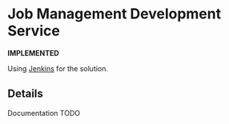 # Job Management Development Service

**IMPLEMENTED**

Using [Jenkins](https://jenkins-ci.org/) for the solution.

## Details

Documentation TODO
